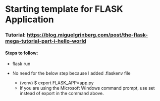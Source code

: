 # Starting template for FLASK Application

### Tutorial: https://blog.miguelgrinberg.com/post/the-flask-mega-tutorial-part-i-hello-world

#### Steps to follow:
-  flask run

- No need for the below step because I added .flaskenv file
    - (venv) $ export FLASK_APP=app.py
    - If you are using the Microsoft Windows command prompt, use set instead of export in the command above.
